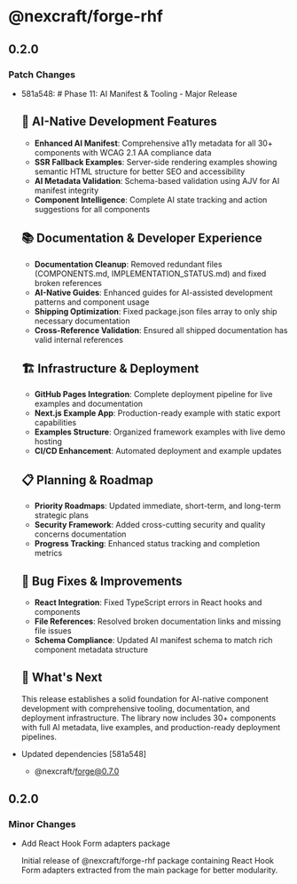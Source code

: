 # @nexcraft/forge-rhf

## 0.2.0

### Patch Changes

- 581a548: # Phase 11: AI Manifest & Tooling - Major Release

  ## 🤖 AI-Native Development Features
  - **Enhanced AI Manifest**: Comprehensive a11y metadata for all 30+ components with WCAG 2.1 AA compliance data
  - **SSR Fallback Examples**: Server-side rendering examples showing semantic HTML structure for better SEO and accessibility
  - **AI Metadata Validation**: Schema-based validation using AJV for AI manifest integrity
  - **Component Intelligence**: Complete AI state tracking and action suggestions for all components

  ## 📚 Documentation & Developer Experience
  - **Documentation Cleanup**: Removed redundant files (COMPONENTS.md, IMPLEMENTATION_STATUS.md) and fixed broken references
  - **AI-Native Guides**: Enhanced guides for AI-assisted development patterns and component usage
  - **Shipping Optimization**: Fixed package.json files array to only ship necessary documentation
  - **Cross-Reference Validation**: Ensured all shipped documentation has valid internal references

  ## 🏗️ Infrastructure & Deployment
  - **GitHub Pages Integration**: Complete deployment pipeline for live examples and documentation
  - **Next.js Example App**: Production-ready example with static export capabilities
  - **Examples Structure**: Organized framework examples with live demo hosting
  - **CI/CD Enhancement**: Automated deployment and example updates

  ## 📋 Planning & Roadmap
  - **Priority Roadmaps**: Updated immediate, short-term, and long-term strategic plans
  - **Security Framework**: Added cross-cutting security and quality concerns documentation
  - **Progress Tracking**: Enhanced status tracking and completion metrics

  ## 🐛 Bug Fixes & Improvements
  - **React Integration**: Fixed TypeScript errors in React hooks and components
  - **File References**: Resolved broken documentation links and missing file issues
  - **Schema Compliance**: Updated AI manifest schema to match rich component metadata structure

  ## 🚀 What's Next

  This release establishes a solid foundation for AI-native component development with comprehensive tooling, documentation, and deployment infrastructure. The library now includes 30+ components with full AI metadata, live examples, and production-ready deployment pipelines.

- Updated dependencies [581a548]
  - @nexcraft/forge@0.7.0

## 0.2.0

### Minor Changes

- Add React Hook Form adapters package

  Initial release of @nexcraft/forge-rhf package containing React Hook Form adapters extracted from the main package for better modularity.
